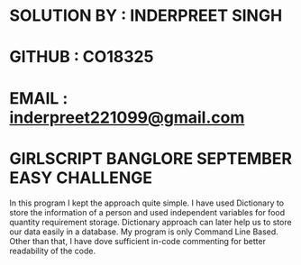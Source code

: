 # SOLUTION BY : INDERPREET SINGH 
# GITHUB : CO18325
# EMAIL : inderpreet221099@gmail.com
# GIRLSCRIPT BANGLORE SEPTEMBER EASY CHALLENGE

In this program I kept the approach quite simple. I have used Dictionary to store the information of a person and used independent variables for food quantity requirement storage. Dictionary approach can later help us to store our data easily in a database. My program is only Command Line Based. Other than that, I have dove sufficient in-code commenting for better readability of the code.
